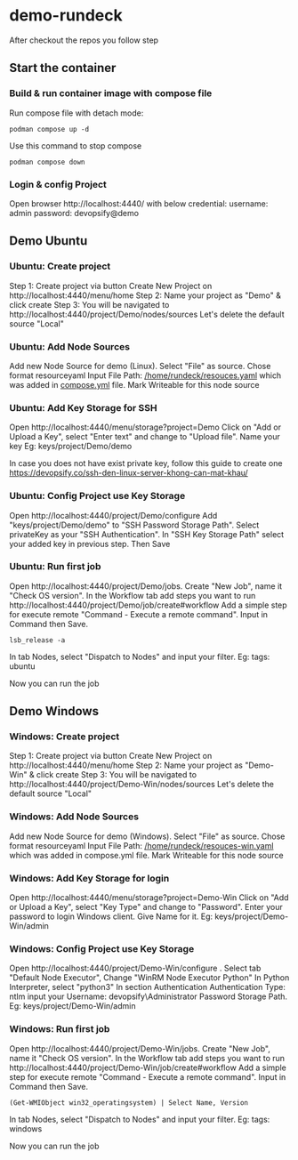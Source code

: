 # demo-rundeck

After checkout the repos you follow step

## Start the container

### Build & run container image with compose file
Run compose file with detach mode:
```
podman compose up -d
```

Use this command to stop compose
```
podman compose down
```

### Login & config Project
Open browser http://localhost:4440/ with below credential:
username: admin
password: devopsify@demo

## Demo Ubuntu

### Ubuntu: Create project
Step 1: Create project via button Create New Project on http://localhost:4440/menu/home
Step 2: Name your project as "Demo" & click create
Step 3: You will be navigated to http://localhost:4440/project/Demo/nodes/sources
Let's delete the default source "Local"

### Ubuntu: Add Node Sources
Add new Node Source for demo (Linux). Select "File" as source. Chose format resourceyaml
Input File Path: [/home/rundeck/resouces.yaml](resouces.yaml) which was added in [compose.yml](compose.yml) file. Mark Writeable for this node source

### Ubuntu: Add Key Storage for SSH
Open http://localhost:4440/menu/storage?project=Demo
Click on "Add or Upload a Key", select "Enter text" and change to "Upload file". Name your key Eg: keys/project/Demo/demo

In case you does not have exist private key, follow this guide to create one https://devopsify.co/ssh-den-linux-server-khong-can-mat-khau/

### Ubuntu: Config Project use Key Storage
Open http://localhost:4440/project/Demo/configure
Add "keys/project/Demo/demo" to "SSH Password Storage Path". Select privateKey as your "SSH Authentication". In "SSH Key Storage Path" select your added key in previous step. Then Save

### Ubuntu: Run first job
Open http://localhost:4440/project/Demo/jobs. Create "New Job", name it "Check OS version".
In the Workflow tab add steps you want to run http://localhost:4440/project/Demo/job/create#workflow
Add a simple step for execute remote "Command - Execute a remote command". Input in Command then Save.
```
lsb_release -a
```
In tab Nodes, select "Dispatch to Nodes" and input your filter. Eg: tags: ubuntu

Now you can run the job

## Demo Windows

### Windows: Create project
Step 1: Create project via button Create New Project on http://localhost:4440/menu/home
Step 2: Name your project as "Demo-Win" & click create
Step 3: You will be navigated to http://localhost:4440/project/Demo-Win/nodes/sources
Let's delete the default source "Local"

### Windows: Add Node Sources
Add new Node Source for demo (Windows). Select "File" as source. Chose format resourceyaml
Input File Path: [/home/rundeck/resouces-win.yaml](resouces-win.yaml) which was added in compose.yml file. Mark Writeable for this node source

### Windows: Add Key Storage for login
Open http://localhost:4440/menu/storage?project=Demo-Win
Click on "Add or Upload a Key", select "Key Type" and change to "Password". Enter your password to login Windows client.
Give Name for it. Eg: keys/project/Demo-Win/admin

### Windows: Config Project use Key Storage
Open http://localhost:4440/project/Demo-Win/configure . Select tab "Default Node Executor", Change "WinRM Node Executor Python"
In Python Interpreter, select "python3"
In section Authentication
Authentication Type: ntlm
input your Username: devopsify\Administrator
Password Storage Path. Eg: keys/project/Demo-Win/admin

### Windows: Run first job
Open http://localhost:4440/project/Demo-Win/jobs. Create "New Job", name it "Check OS version".
In the Workflow tab add steps you want to run http://localhost:4440/project/Demo-Win/job/create#workflow
Add a simple step for execute remote "Command - Execute a remote command". Input in Command then Save.
```
(Get-WMIObject win32_operatingsystem) | Select Name, Version
```
In tab Nodes, select "Dispatch to Nodes" and input your filter. Eg: tags: windows

Now you can run the job